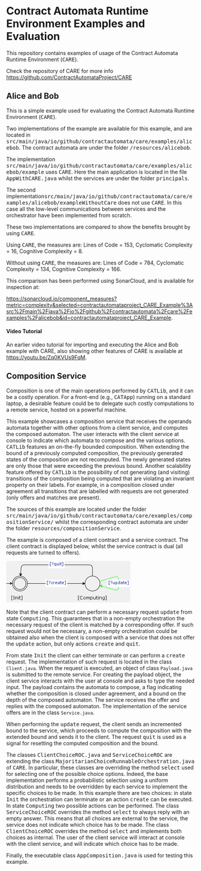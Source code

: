 # Contract Automata Runtime Environment Examples and Evaluation

This repository contains examples of usage of the Contract Automata Runtime Environment (<tt>CARE</tt>).

Check the repository of CARE for more info
https://github.com/ContractAutomataProject/CARE


## Alice and Bob

This is a simple example used for evaluating the Contract Automata Runtime Environment (<tt>CARE</tt>).

Two implementations of the example are available for this example, and are located in <tt>src/main/java/io/github/contractautomata/care/examples/alicebob</tt>. 
The  contract automata are under the folder <tt>/resources/alicebob</tt>.

The implementation  <tt>src/main/java/io/github/contractautomata/care/examples/alicebob/example</tt> uses <tt>CARE</tt>. 
Here the main application is located in the file <tt>AppWithCARE.java</tt> whilst the services are under the folder <tt>principals</tt>.

The second implementation<tt>src/main/java/io/github/contractautomata/care/examples/alicebob/exampleWithoutCare</tt> does not use <tt>CARE</tt>. 
In this case all the low-level communications between services and the orchestrator have been implemented from scratch.

These two implementations are compared to show the benefits brought by using <tt>CARE</tt>. 

Using <tt>CARE</tt>, the measures are: 
Lines of Code = 153,
Cyclomatic Complexity = 16,
Cognitive Complexity = 8.

Without using <tt>CARE</tt>, the measures are:
Lines of Code = 784,
Cyclomatic Complexity = 134,
Cognitive Complexity = 166.

This comparison has been performed using SonarCloud, and is available for inspection at:

<a href="https://sonarcloud.io/component_measures?metric=complexity&selected=contractautomataproject_CARE_Example%3Asrc%2Fmain%2Fjava%2Fio%2Fgithub%2Fcontractautomata%2Fcare%2Fexamples%2Falicebob&id=contractautomataproject_CARE_Example">https://sonarcloud.io/component_measures?metric=complexity&selected=contractautomataproject_CARE_Example%3Asrc%2Fmain%2Fjava%2Fio%2Fgithub%2Fcontractautomata%2Fcare%2Fexamples%2Falicebob&id=contractautomataproject_CARE_Example</a>.


#### Video Tutorial

An  earlier video tutorial for importing and executing the Alice and Bob example with CARE, also showing other features of CARE is available at https://youtu.be/Zq0KVUs9FqM.


## Composition Service

Composition is one of the main operations performed by <tt>CATLib</tt>, and it can be a costly operation.
For a front-end  (e.g., <tt>CATApp</tt>) running on a standard laptop, a desirable feature could be to delegate such costly computations to a remote service, hosted on a powerful machine.

This example showcases a composition service that receives the operands automata together with other options from a client service, and computes the composed automaton. 
The user interacts with the client service at console  to indicate which  automata to compose and the various options. 
<tt>CATLib</tt> features an on-the-fly bounded composition. When extending the bound of a previously computed  composition, the previously generated states of the composition are not recomputed.
The newly generated states are only those that were exceeding the previous bound. Another scalability feature offered by <tt>CATLib</tt> is the possibility of not generating (and visiting) transitions 
of the composition being computed that are violating an invariant property on their labels. For example, in a composition closed under agreement all transitions that are labelled with requests are not generated
(only offers and matches are present).

The sources of this example are located under the folder <tt>src/main/java/io/github/contractautomata/care/examples/compositionService/</tt> whilst the corresponding 
contract automata are under the folder <tt>resources/compositionService</tt>.

The example is composed of a client contract and a service contract. The client contract is displayed below, whilst the service contract is dual (all requests are turned to offers).

<img src="resources/compositionService/client.png"/>

Note that the client contract can perform a necessary request <tt>update</tt> from state <tt>Computing</tt>.
This guarantees that in a non-empty orchestration the necessary request of the client is matched by a corresponding offer.
If such request would not be necessary, a non-empty orchestration could be obtained also when the client is composed with a service
that does not offer the <tt>update</tt> action, but only actions <tt>create</tt> and <tt>quit</tt>.

From state <tt>Init</tt> the client can either terminate or can perform a <tt>create</tt> request. 
The implementation of such request is located in the class ``Client.java``. 
When the request is executed, an object of class ``Payload.java`` is submitted to the remote service. 
For creating the payload object, the client service interacts with the user at console and asks to type the needed input.
The payload contains the automata to compose, a flag indicating whether the composition is closed under agreement, and a bound on the depth of the composed automaton. 
The service receives the offer and replies with the composed automaton. The implementation of the service offers are in the class ``Service.java``.

When performing the <tt>update</tt> request, the client sends an incremented bound to the service, which proceeds to compute the composition with the extended bound and sends it to the client.
The request <tt>quit</tt> is used as a signal for resetting the computed composition and the bound.

The classes <tt>ClientChoiceROC.java</tt> and <tt>ServiceChoiceROC</tt> are extending the class <tt>MajoritarianChoiceRunnableOrchestration.java</tt> of <tt>CARE</tt>. 
In particular, these classes are overriding the method <tt>select</tt> used for selecting one of the possible choice options. 
Indeed, the base implementation performs a probabilistic selection using a uniform distribution and needs to be overridden by each service to implement the specific choices to be made. 
In this example there are two choices: in state <tt>Init</tt> the orchestration can terminate or an action <tt>create</tt> can be executed. 
In state <tt>Computing</tt> two possible actions can be performed. 
The class <tt>ServiceChoiceROC</tt> overrides the method <tt>select</tt> to always reply with an empty answer. 
This means that all choices are external to the service, the service does not indicate which choice has to be made.
The class <tt>ClientChoiceROC</tt> overrides the method <tt>select</tt> and implements both choices as internal. 
The user of the client service will interact at console with the client service, and will indicate which choice has to be made. 

Finally, the executable class <tt>AppComposition.java</tt> is used for testing this example.
